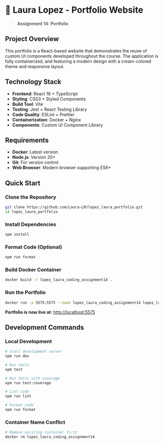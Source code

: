 # 🌟 Laura Lopez - Portfolio Website

> **Assignment 14: Portfolio**  

## Project Overview

This portfolio is a React-based website that demonstrates the reuse of custom UI components developed throughout the course. The application is fully containerized, and featuring a modern design with a cream-colored theme and responsive layout.


## Technology Stack

- **Frontend**: React 18 + TypeScript
- **Styling**: CSS3 + Styled Components
- **Build Tool**: Vite
- **Testing**: Jest + React Testing Library
- **Code Quality**: ESLint + Prettier
- **Containerization**: Docker + Nginx
- **Components**: Custom UI Component Library

## Requirements

- **Docker**: Latest version
- **Node.js**: Version 20+
- **Git**: For version control
- **Web Browser**: Modern browser supporting ES6+

## Quick Start

### Clone the Repository
```bash
git clone https://github.com/Laura-LM/lopez_laura_portfolio.git
cd lopez_laura_portfolio
```

### Install Dependencies
```bash
npm install
```

### Format Code (Optional)
```bash
npm run format
```

### Build Docker Container
```bash
docker build -t lopez_laura_coding_assignment14 .
```

### Run the Portfolio
```bash
docker run -p 5575:5575 --name lopez_laura_coding_assignment14 lopez_laura_coding_assignment14
```

**Portfolio is now live at:** [http://localhost:5575](http://localhost:5575)

## Development Commands
### Local Development
```bash
# Start development server
npm run dev

# Run tests
npm test

# Run tests with coverage
npm run test:coverage

# Lint code
npm run lint

# Format code
npm run format
```

### Container Name Conflict
```bash
# Remove existing container first
docker rm lopez_laura_coding_assignment14
```
